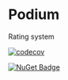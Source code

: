 # Podium
 Rating system

[![codecov](https://codecov.io/gh/jbw/Podium/branch/main/graph/badge.svg?token=73FH7NW116)](https://codecov.io/gh/jbw/Podium)

[![NuGet Badge](https://buildstats.info/nuget/Podium?includePreReleases=true)](https://www.nuget.org/packages/Podium/)
